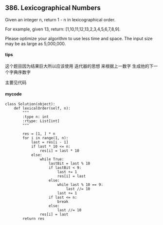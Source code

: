 ## 386. Lexicographical Numbers

Given an integer n, return 1 - n in lexicographical order.

For example, given 13, return: [1,10,11,12,13,2,3,4,5,6,7,8,9].

Please optimize your algorithm to use less time and space. The input size may be as large as 5,000,000.
#### tips
这个题目因为结果巨大所以应该使用 迭代器的思想 来根据上一数字 生成他的下一个字典序数字

主要见代码

#### mycode

```
class Solution(object):
    def lexicalOrder(self, n):
        """
        :type n: int
        :rtype: List[int]
        """

        res = [1, ] * n
        for i in range(1, n):
            last = res[i - 1]
            if last * 10 <= n:
                res[i] = last * 10
            else:
                while True:
                    lastBit = last % 10
                    if lastBit < 9:
                        last += 1
                        res[i] = last
                    else:
                        while last % 10 == 9:
                            last //= 10
                        last += 1
                    if last <= n:
                        break
                    else:
                        last //= 10
                res[i] = last
        return res
```
